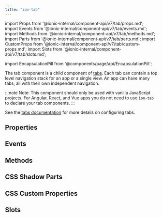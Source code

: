 ```yaml
---
title: "ion-tab"
---
```


import Props from '@ionic-internal/component-api/v7/tab/props.md';
import Events from '@ionic-internal/component-api/v7/tab/events.md';
import Methods from '@ionic-internal/component-api/v7/tab/methods.md';
import Parts from '@ionic-internal/component-api/v7/tab/parts.md';
import CustomProps from '@ionic-internal/component-api/v7/tab/custom-props.md';
import Slots from '@ionic-internal/component-api/v7/tab/slots.md';

<head>
  <title>ion-tab - Ionic Framework Application Component</title>
  <meta name="description" content="ion-tab is a child component of tabs. Each ion-tab can contain a top level navigation stack for an application or a single view. Read to learn more." />
</head>

import EncapsulationPill from '@components/page/api/EncapsulationPill';

<EncapsulationPill type="shadow" />


The tab component is a child component of [tabs](tabs.md). Each tab can contain a top level navigation stack for an app or a single view. An app can have many tabs, all with their own independent navigation.

:::note
 Note: This component should only be used with vanilla JavaScript projects. For Angular, React, and Vue apps you do not need to use `ion-tab` to declare your tab components.
:::


See the [tabs documentation](tabs.md) for more details on configuring tabs.



## Properties
<Props />

## Events
<Events />

## Methods
<Methods />

## CSS Shadow Parts
<Parts />

## CSS Custom Properties
<CustomProps />

## Slots
<Slots />